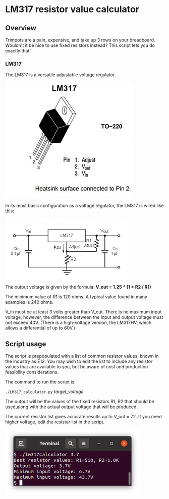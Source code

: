 # LM317 resistor value calculator


## Overview

Trimpots are a pain, expensive, and take up 3 rows on your breadboard. Wouldn't it be nice to use fixed resistors instead? This script lets you do exactly that!

### LM317

The LM317 is a versatile adjustable voltage regulator.

![LM317 TO-220](LM317.jpg)

In its most basic configuration as a voltage regulator, the LM317 is wired like this:

![LM317 simple voltage regulator](LM317-vreg-circuit.jpg)

The output voltage is given by the formula: **V_out = 1.25 * (1 + R2 / R1)**

The minimum value of R1 is 120 ohms. A typical value found in many examples is 240 ohms.

V_in must be at least 3 volts greater than V_out. There is no maximum input voltage; however, the difference between the input and output voltage must not exceed 40V. (There is a high-voltage version, the LM317HV, which allows a differential of up to 60V.)

## Script usage

The script is prepopulated with a list of common resistor values, known in the industry
as E12. You may wish to edit the list to include any resistor values that are available to you,
but be aware of cost and production feasibility considerations.

The command to run the script is:

`./LM317_calculator.py` *target_voltage*

The output will be the values of the fixed resistors R1, R2 that should be used,along with the actual output voltage that will be produced.

The current resistor list gives accurate results up to V_out = 72. If you need higher voltage, edit the resistor list in the script.

![sample invocation](sample-run.png)
